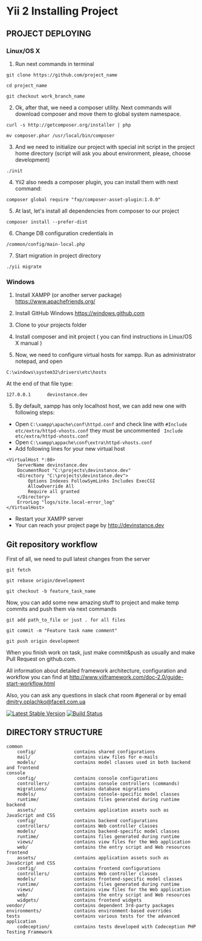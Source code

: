 Yii 2 Installing Project
===============================


PROJECT DEPLOYING
-----------------
 
### Linux/OS X

1) Run next commands in terminal

``` git clone https://github.com/project_name ```

``` cd project_name ```

``` git checkout work_branch_name ```

2) Ok, after that, we need a composer utility. Next commands will download composer and move them to global system namespace.

``` curl -s http://getcomposer.org/installer | php ```

``` mv composer.phar /usr/local/bin/composer ```


3) And we need to initialize our project with special init script in the project home directory (script will ask you about environment, please, choose development)

``` ./init ```


4) Yii2 also needs a composer plugin, you can install them with next command:

``` composer global require "fxp/composer-asset-plugin:1.0.0" ```


5) At last, let's install all dependencies from composer to our project

``` composer install --prefer-dist ```

6) Change DB configuration credentials in 

``` /common/config/main-local.php ```

7) Start migration in project directory

``` ./yii migrate ```

### Windows


1) Install XAMPP (or another server package) https://www.apachefriends.org/

2) Install GitHub Windows https://windows.github.com

3) Clone to your projects folder 

4) Install composer and init project ( you can find instructions in Linux/OS X manual )
 
4) Now, we need to configure virtual hosts for xampp. Run as administrator notepad, and open 

``` C:\windows\system32\drivers\etc\hosts ```

At the end of that file type:

``` 127.0.0.1      devinstance.dev ```

5) By default, xampp has only localhost host, we can add new one with following steps:
  * Open ``` C:\xampp\apache\conf\httpd.conf ``` and check line with ``` #Include etc/extra/httpd-vhosts.conf ``` they must be uncommented ```  Include etc/extra/httpd-vhosts.conf ```
  * Open ``` C:\xampp\appache\conf\extra\httpd-vhosts.conf ``` 
  * Add following lines for your new virtual host
  
  ```
  <VirtualHost *:80> 
      ServerName devinstance.dev 
      DocumentRoot "C:\projects\devinstance.dev" 
      <Directory "C:\projects\devinstance.dev"> 
          Options Indexes FollowSymLinks Includes ExecCGI 
          AllowOverride All 
          Require all granted 
      </Directory> 
      ErrorLog "logs/site.local-error_log" 
  </VirtualHost>
  ```
  * Restart your XAMPP server
  * Your can reach your project page by http://devinstance.dev



Git repository workflow
-----------------------

First of all, we need to pull latest changes from the server

``` git fetch ```

``` git rebase origin/development ```

``` git checkout -b feature_task_name ```

Now, you can add some new amazing stuff to project and make temp commits and push them via next commands

``` git add path_to_file or just . for all files ```

``` git commit -m "Feature task name comment" ```

``` git push origin development ```

When you finish work on task, just make commit&push as usually and make Pull Request on github.com.

All information about detailed framework architecture, configuration and workflow you can find at http://www.yiiframework.com/doc-2.0/guide-start-workflow.html

Also, you can ask any questions in slack chat room #general or by email dmitry.oplachko@faceit.com.ua


[![Latest Stable Version](https://poser.pugx.org/yiisoft/yii2-app-advanced/v/stable.png)](https://packagist.org/packages/yiisoft/yii2-app-advanced)
[![Build Status](https://travis-ci.org/yiisoft/yii2-app-advanced.svg?branch=master)](https://travis-ci.org/yiisoft/yii2-app-advanced)

DIRECTORY STRUCTURE
-------------------

```
common
    config/              contains shared configurations
    mail/                contains view files for e-mails
    models/              contains model classes used in both backend and frontend
console
    config/              contains console configurations
    controllers/         contains console controllers (commands)
    migrations/          contains database migrations
    models/              contains console-specific model classes
    runtime/             contains files generated during runtime
backend
    assets/              contains application assets such as JavaScript and CSS
    config/              contains backend configurations
    controllers/         contains Web controller classes
    models/              contains backend-specific model classes
    runtime/             contains files generated during runtime
    views/               contains view files for the Web application
    web/                 contains the entry script and Web resources
frontend
    assets/              contains application assets such as JavaScript and CSS
    config/              contains frontend configurations
    controllers/         contains Web controller classes
    models/              contains frontend-specific model classes
    runtime/             contains files generated during runtime
    views/               contains view files for the Web application
    web/                 contains the entry script and Web resources
    widgets/             contains frontend widgets
vendor/                  contains dependent 3rd-party packages
environments/            contains environment-based overrides
tests                    contains various tests for the advanced application
    codeception/         contains tests developed with Codeception PHP Testing Framework
```
